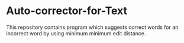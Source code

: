 # Auto-corrector-for-Text
This repository contains program which suggests correct words for an incorrect word by using minimum minimum edit distance.
